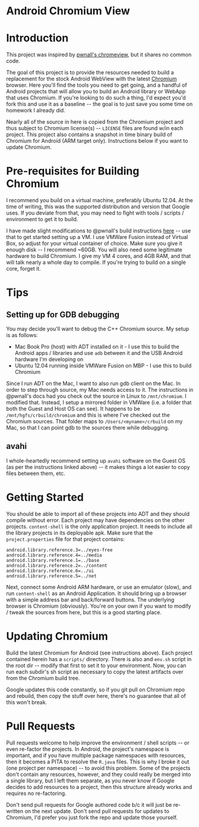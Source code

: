 Android Chromium View
=====================

# Introduction

This project was inspired by [pwnall's chromeview](https://github.com/pwnall/chromeview), but it shares no common code.

The goal of this project is to provide the resources needed to build a replacement for the stock Android WebView with the latest [Chromium](http://www.chromium.org/Home) browser.  Here you'll find the tools you need to get going, and a handful of Android projects that will allow you to build an Android library or WebApp that uses Chromium.  If you're looking to do such a thing, I'd expect you'd fork this and use it as a baseline -- the goal is to just save you some time on homework I already did.

Nearly all of the source in here is copied from the Chromium project and thus subject to Chromium license(s) -- `LICENSE` files are found w/in each project.  This project also contains a snapshot in time binary build of Chromium for Android (ARM target only).  Instructions below if you want to update Chromium.

# Pre-requisites for Building Chromium

I recommend you build on a virtual machine, preferably Ubuntu 12.04.  At the time of writing, this was the supported distribution and version that Google uses.  If you deviate from that, you may need to fight with tools / scripts / environment to get it to build.

I have made slight modifications to @pwnall's build instructions  [here](https://github.com/davisford/chromeview/blob/master/crbuild/vm-build.md) -- use that to get started setting up a VM.  I use VMWare Fusion instead of Virtual Box, so adjust for your virtual container of choice.  Make sure you give it enough disk -- I recommend ~60GB.  You will also need some legitimate hardware to build Chromium.  I give my VM 4 cores, and 4GB RAM, and that will talk nearly a whole day to compile.  If you're trying to build on a single core, forget it.

# Tips

## Setting up for GDB debugging
You may decide you'll want to debug the C++ Chromium source.  My setup is as follows:

* Mac Book Pro (host) with ADT installed on it - I use this to build the Android apps / libraries and use `adb` between it and the USB Android hardware I'm developing on
* Ubuntu 12.04 running inside VMWare Fusion on MBP - I use this to build Chromium

Since I run ADT on the Mac, I want to also run gdb client on the Mac.  In order to step through source, my Mac needs access to it.  The instructions in @pwnall's docs had you check out the source in Linux to `/mnt/chromium`.  I modified that.  Instead, I setup a mirrored folder in VMWare (i.e. a folder that both the Guest and Host OS can see).  It happens to be `/mnt/hgfs/crbuild/chromium` and this is where I've checked out the Chromium sources.  That folder maps to `/Users/<myname>/crbuild` on my Mac, so that I can point gdb to the sources there while debugging.

## avahi

I whole-heartedly recommend setting up `avahi` software on the Guest OS (as per the instructions linked above) -- it makes things a lot easier to copy files between them, etc.

# Getting Started

You should be able to import all of these projects into ADT and they should compile without error.  Each project may have dependencies on the other projects.  `content-shell` is the only application project.  It needs to include all the library projects in its deployable apk.  Make sure that the `project.properties` file for that project contains:

```
android.library.reference.3=../eyes-free
android.library.reference.4=../media
android.library.reference.1=../base
android.library.reference.2=../content
android.library.reference.6=../ui
android.library.reference.5=../net
```

Next, connect some Android ARM hardware, or use an emulator (slow), and run `content-shell` as an Android Application.  It should bring up a browser with a simple address bar and back/forward buttons.  The underlying browser is Chromium (obviously).  You're on your own if you want to modify / tweak the sources from here, but this is a good starting place.

# Updating Chromium

Build the latest Chromium for Android (see instructions above).  Each project contained herein has a `scripts/` directory.  There is also and `env.sh` script in the root dir -- modify that first to set it to your environment.  Now, you can run each subdir's sh script as necessary to copy the latest artifacts over from the Chromium build tree.

Google updates this code constantly, so if you git pull on Chromium repo and rebuild, then copy the stuff over here, there's no guarantee that all of this won't break.

# Pull Requests

Pull requests welcome to help improve the environment / shell scripts -- or even re-factor the projects.  In Android, the project's namespace is important, and if you have multiple package namespaces with resources, then it becomes a PITA to resolve the `R.java` files.  This is why I broke it out (one project per namespace) -- to avoid this problem.  Some of the projects don't contain any resources, however, and they could really be merged into a single library, but I left them separate, as you never know if Google decides to add resources to a project, then this structure already works and requires no re-factoring.

Don't send pull requests for Google authored code b/c it will just be re-written on the next update.  Don't send pull requests for updates to Chromium, I'd prefer you just fork the repo and update those yourself.
